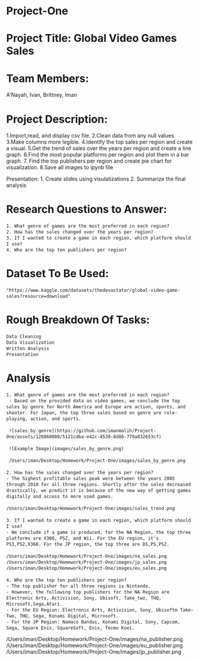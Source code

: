 # Project-One

# Project Title: Global Video Games Sales 

# Team Members: 
A'Nayah, Ivan, Brittney, Iman

# Project Description: 

1.Import,read, and display csv file.
2.Clean data from any null values.
3.Make columns more legible.
4.Identify the top sales per region and create a visual.
5.Get the trend of sales over the years per region and create a line graph.
6.Find the most popular platforms per region and plot them in a bar graph.
7. Find the top publishers per region and create pie chart for visualization.
8.Save all images to ipynb file

Presentation:
    1. Create slides using visulatizations
    2. Summarize the final analysis
    
# Research Questions to Answer:
    1. What genre of games are the most preferred in each region?
    2. How has the sales changed over the years per region?
    3. If I wanted to create a game in each region, which platform should I use? 
    4. Who are the top ten publishers per region?

# Dataset To Be Used:

    "https://www.kaggle.com/datasets/thedevastator/global-video-game-sales?resource=download"

# Rough Breakdown Of Tasks:
    Data Cleaning
    Data Visualization 
    Written Analysis
    Presentation

# Analysis
    1. What genre of games are the most preferred in each region?
     - Based on the provided data on video games, we conclude the top sales by genre for North America and Europe are action, sports, and shooter. For Japan, the top three sales based on genre are role-playing, action, and sports.
     
     ![sales_by_genre](https://github.com/imanmalih/Project-One/assets/128860080/5121cdba-e42c-4538-8d08-779a832653cf)

     ![Example Image](images/sales_by_genre.png)
     
     /Users/iman/Desktop/Homework/Project-One/images/sales_by_genre.png
    
    2. How has the sales changed over the years per region?
    - The highest profitable sales peak were between the years 2005 through 2010 for all three regions. Shortly after the sales decreased drastically, we predict it is because of the new way of getting games digitally and access to more used games.
    
    /Users/iman/Desktop/Homework/Project-One/images/sales_trend.png
    
    3. If I wanted to create a game in each region, which platform should I use? 
    - We conclude if a game is produced, for the NA Region, the top three platforms are X360, PS2, and Wii. For the EU region, it's PS3,PS2,X360. For the JP region, the top three are DS,PS,PS2.
    
    /Users/iman/Desktop/Homework/Project-One/images/na_sales.png
    /Users/iman/Desktop/Homework/Project-One/images/jp_sales.png
    /Users/iman/Desktop/Homework/Project-One/images/eu_sales.png
    
    4. Who are the top ten publishers per region?
    - The top publisher for all three regions is Nintendo. 
    - However, the following top publishers for the NA Region are Electronic Arts, Activision, Sony, Ubisoft, Take_two, THQ, Microsoft,Sega,Atari.
    - For the EU Region: Electronic Arts, Activision, Sony, Ubisoftm Take-Two, THQ, Sega, Konami Digital, Microsoft.
    - For the JP Region: Namaco Bandai, Konami Digital, Sony, Capcom, Sega, Square Enix, SquareSoft, Enix, Tecmo Koei. 
    
/Users/iman/Desktop/Homework/Project-One/images/na_publisher.png
/Users/iman/Desktop/Homework/Project-One/images/eu_publisher.png
/Users/iman/Desktop/Homework/Project-One/images/jp_publisher.png

